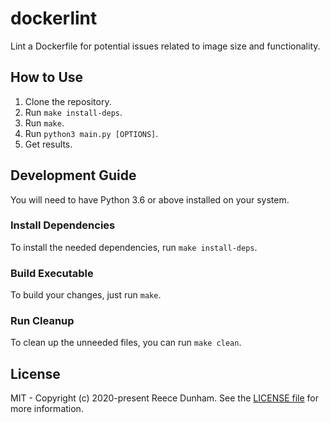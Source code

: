 # dockerlint

Lint a Dockerfile for potential issues related to image size and functionality.

## How to Use

1. Clone the repository.
1. Run `make install-deps`.
1. Run `make`.
1. Run `python3 main.py [OPTIONS]`.
1. Get results.

## Development Guide

You will need to have Python 3.6 or above installed on your system.

### Install Dependencies

To install the needed dependencies, run `make install-deps`.

### Build Executable

To build your changes, just run `make`.

### Run Cleanup

To clean up the unneeded files, you can run `make clean`.

## License

MIT - Copyright (c) 2020-present Reece Dunham. See the [LICENSE file](LICENSE) for more information.
